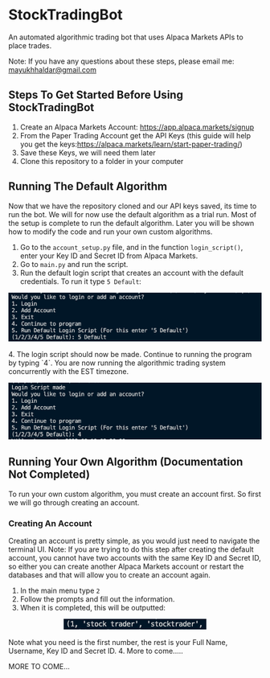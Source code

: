 # StockTradingBot
An automated algorithmic trading bot that uses Alpaca Markets APIs to place trades. 

Note: If you have any questions about these steps, please email me: mayukhhaldar@gmail.com

## Steps To Get Started Before Using StockTradingBot
1. Create an Alpaca Markets Account: https://app.alpaca.markets/signup
2. From the Paper Trading Account get the API Keys (this guide will help you get the keys:https://alpaca.markets/learn/start-paper-trading/)
3. Save these Keys, we will need them later
4. Clone this repository to a folder in your computer

## Running The Default Algorithm
Now that we have the repository cloned and our API keys saved, its time to run the bot.
We will for now use the default algorithm as a trial run.
Most of the setup is complete to run the default algorithm. Later you will be shown how to modify the code and run your own custom algorithms. 
1. Go to the `account_setup.py` file, and in the function `login_script()`, enter your Key ID and Secret ID from Alpaca Markets.
2. Go to `main.py` and run the script.
3. Run the default login script that creates an account with the default credentials. To run it type `5 Default`:
<p align="center">
  <img src="https://github.com/mayukhhaldar/StockTradingBot/blob/main/images/MainMenuOption5.png?raw=true">
</p>
4. The login script should now be made. Continue to running the program by typing `4`. You are now running the algorithmic trading system concurrently with the EST timezone.
<p align="center">
  <img src="https://github.com/mayukhhaldar/StockTradingBot/blob/main/images/MainMenuOption4.png?raw=true">
</p>

## Running Your Own Algorithm (Documentation Not Completed)
To run your own custom algorithm, you must create an account first. So first we will go through creating an account.

### Creating An Account
Creating an account is pretty simple, as you would just need to navigate the terminal UI.
Note: If you are trying to do this step after creating the default account, you cannot have two accounts with the same Key ID and Secret ID, so either you can create another Alpaca Markets account or restart the databases and that will allow you to create an account again.
1. In the main menu type `2`
2. Follow the prompts and fill out the information. 
3. When it is completed, this will be outputted:
<p align="center">
  <img src="https://github.com/mayukhhaldar/StockTradingBot/blob/main/images/AddAccount.png?raw=true">
</p>
   Note what you need is the first number, the rest is your Full Name, Username, Key ID and Secret ID.
4. More to come.....









MORE TO COME...
